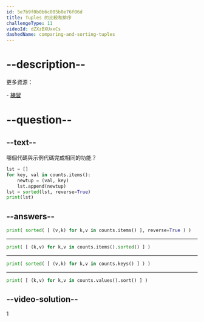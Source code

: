 ```yaml
---
id: 5e7b9f0b0b6c005b0e76f06d
title: Tuples 的比較和排序
challengeType: 11
videoId: dZXzBXUxxCs
dashedName: comparing-and-sorting-tuples
---
```


# --description--

更多資源：

\- [練習](https://www.youtube.com/watch?v=EhQxwzyT16E)

# --question--

## --text--

哪個代碼與示例代碼完成相同的功能？

```python
lst = []
for key, val in counts.items():
    newtup = (val, key)
    lst.append(newtup)
lst = sorted(lst, reverse=True)
print(lst)
```

## --answers--

```python
print( sorted( [ (v,k) for k,v in counts.items() ], reverse=True ) )
```

---

```python
print( [ (k,v) for k,v in counts.items().sorted() ] )
```

---

```python
print( sorted( [ (v,k) for k,v in counts.keys() ] ) )
```

---

```python
print( [ (k,v) for k,v in counts.values().sort() ] )
```

## --video-solution--

1
